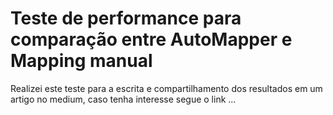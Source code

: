 # Teste de performance para comparação entre AutoMapper e Mapping manual

Realizei este teste para a escrita e compartilhamento dos resultados em um artigo no medium, caso tenha interesse segue o link ...
